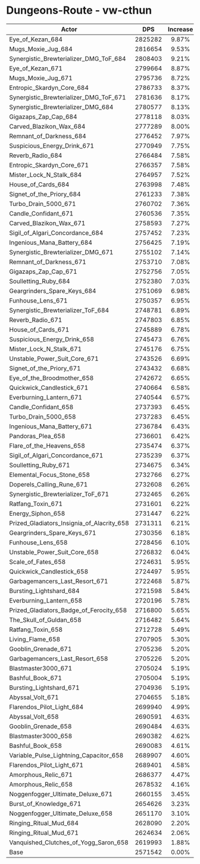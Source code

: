 # Dungeons-Route - vw-cthun
| Actor | DPS | Increase |
|---|:---:|:---:|
|Eye_of_Kezan_684|2825282|9.87%|
|Mugs_Moxie_Jug_684|2816654|9.53%|
|Synergistic_Brewterializer_DMG_ToF_684|2808403|9.21%|
|Eye_of_Kezan_671|2799664|8.87%|
|Mugs_Moxie_Jug_671|2795736|8.72%|
|Entropic_Skardyn_Core_684|2786733|8.37%|
|Synergistic_Brewterializer_DMG_ToF_671|2781636|8.17%|
|Synergistic_Brewterializer_DMG_684|2780577|8.13%|
|Gigazaps_Zap_Cap_684|2778118|8.03%|
|Carved_Blazikon_Wax_684|2777289|8.00%|
|Remnant_of_Darkness_684|2776452|7.97%|
|Suspicious_Energy_Drink_671|2770949|7.75%|
|Reverb_Radio_684|2766484|7.58%|
|Entropic_Skardyn_Core_671|2766357|7.58%|
|Mister_Lock_N_Stalk_684|2764957|7.52%|
|House_of_Cards_684|2763998|7.48%|
|Signet_of_the_Priory_684|2761233|7.38%|
|Turbo_Drain_5000_671|2760702|7.36%|
|Candle_Confidant_671|2760536|7.35%|
|Carved_Blazikon_Wax_671|2758593|7.27%|
|Sigil_of_Algari_Concordance_684|2757452|7.23%|
|Ingenious_Mana_Battery_684|2756425|7.19%|
|Synergistic_Brewterializer_DMG_671|2755102|7.14%|
|Remnant_of_Darkness_671|2753710|7.08%|
|Gigazaps_Zap_Cap_671|2752756|7.05%|
|Soulletting_Ruby_684|2752380|7.03%|
|Geargrinders_Spare_Keys_684|2751069|6.98%|
|Funhouse_Lens_671|2750357|6.95%|
|Synergistic_Brewterializer_ToF_684|2748781|6.89%|
|Reverb_Radio_671|2747803|6.85%|
|House_of_Cards_671|2745889|6.78%|
|Suspicious_Energy_Drink_658|2745473|6.76%|
|Mister_Lock_N_Stalk_671|2745176|6.75%|
|Unstable_Power_Suit_Core_671|2743526|6.69%|
|Signet_of_the_Priory_671|2743432|6.68%|
|Eye_of_the_Broodmother_658|2742672|6.65%|
|Quickwick_Candlestick_671|2740664|6.58%|
|Everburning_Lantern_671|2740544|6.57%|
|Candle_Confidant_658|2737393|6.45%|
|Turbo_Drain_5000_658|2737283|6.45%|
|Ingenious_Mana_Battery_671|2736784|6.43%|
|Pandoras_Plea_658|2736601|6.42%|
|Flare_of_the_Heavens_658|2735474|6.37%|
|Sigil_of_Algari_Concordance_671|2735239|6.37%|
|Soulletting_Ruby_671|2734675|6.34%|
|Elemental_Focus_Stone_658|2732766|6.27%|
|Doperels_Calling_Rune_671|2732608|6.26%|
|Synergistic_Brewterializer_ToF_671|2732465|6.26%|
|Ratfang_Toxin_671|2731601|6.22%|
|Energy_Siphon_658|2731447|6.22%|
|Prized_Gladiators_Insignia_of_Alacrity_658|2731311|6.21%|
|Geargrinders_Spare_Keys_671|2730356|6.18%|
|Funhouse_Lens_658|2728456|6.10%|
|Unstable_Power_Suit_Core_658|2726832|6.04%|
|Scale_of_Fates_658|2724631|5.95%|
|Quickwick_Candlestick_658|2724497|5.95%|
|Garbagemancers_Last_Resort_671|2722468|5.87%|
|Bursting_Lightshard_684|2721598|5.84%|
|Everburning_Lantern_658|2720196|5.78%|
|Prized_Gladiators_Badge_of_Ferocity_658|2716800|5.65%|
|The_Skull_of_Guldan_658|2716482|5.64%|
|Ratfang_Toxin_658|2712728|5.49%|
|Living_Flame_658|2707905|5.30%|
|Gooblin_Grenade_671|2705236|5.20%|
|Garbagemancers_Last_Resort_658|2705226|5.20%|
|Blastmaster3000_671|2705024|5.19%|
|Bashful_Book_671|2705004|5.19%|
|Bursting_Lightshard_671|2704936|5.19%|
|Abyssal_Volt_671|2704655|5.18%|
|Flarendos_Pilot_Light_684|2699940|4.99%|
|Abyssal_Volt_658|2690591|4.63%|
|Gooblin_Grenade_658|2690484|4.63%|
|Blastmaster3000_658|2690382|4.62%|
|Bashful_Book_658|2690083|4.61%|
|Variable_Pulse_Lightning_Capacitor_658|2689907|4.60%|
|Flarendos_Pilot_Light_671|2689401|4.58%|
|Amorphous_Relic_671|2686377|4.47%|
|Amorphous_Relic_658|2678532|4.16%|
|Noggenfogger_Ultimate_Deluxe_671|2660155|3.45%|
|Burst_of_Knowledge_671|2654626|3.23%|
|Noggenfogger_Ultimate_Deluxe_658|2651170|3.10%|
|Ringing_Ritual_Mud_684|2628090|2.20%|
|Ringing_Ritual_Mud_671|2624634|2.06%|
|Vanquished_Clutches_of_Yogg_Saron_658|2619993|1.88%|
|Base|2571542|0.00%|
